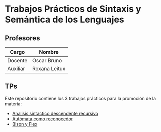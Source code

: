 # Trabajos Prácticos de Sintaxis y Semántica de los Lenguajes
  
## Profesores
  
Cargo  | Nombre
------------- | -------------
Docente | Oscar Bruno
Auxiliar | Roxana Leitux 

## TPs
  
Este repositorio contiene los 3 trabajos prácticos para la promoción de la materia:  
- [Analisis sintactico descendente recursivo](ASDR/)
- [Autómata como reconocedor](AcM/)
- [Bison y Flex](ByF/)